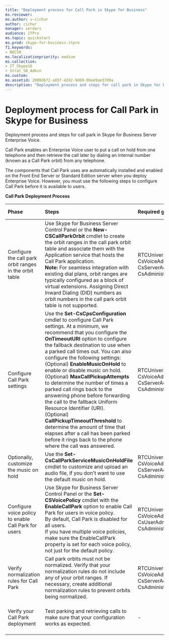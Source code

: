 ```yaml
---
title: "Deployment process for Call Park in Skype for Business"
ms.reviewer: 
ms.author: v-cichur
author: cichur
manager: serdars
audience: ITPro
ms.topic: quickstart
ms.prod: skype-for-business-itpro
f1.keywords:
- NOCSH
ms.localizationpriority: medium
ms.collection: 
- IT_Skype16
- Strat_SB_Admin
ms.custom: 
ms.assetid: 2000d672-a85f-4262-9d69-0bee9ae3709a
description: "Deployment process and steps for call park in Skype for Business Server Enterprise Voice."
---
```


# Deployment process for Call Park in Skype for Business
 
Deployment process and steps for call park in Skype for Business Server Enterprise Voice.
  
Call Park enables an Enterprise Voice user to put a call on hold from one telephone and then retrieve the call later by dialing an internal number (known as a Call Park orbit) from any telephone.
  
The components that Call Park uses are automatically installed and enabled on the Front End Server or Standard Edition server when you deploy Enterprise Voice. However, you must use the following steps to configure Call Park before it is available to users. 
  
**Call Park Deployment Process**

|**Phase**|**Steps**|**Required groups and roles**|**Deployment documentation**|
|:-----|:-----|:-----|:-----|
|Configure the call park orbit ranges in the orbit table  <br/> |Use Skype for Business Server Control Panel or the **New-CSCallParkOrbit** cmdlet to create the orbit ranges in the call park orbit table and associate them with the Application service that hosts the Call Park application. <br/> **Note:** For seamless integration with existing dial plans, orbit ranges are typically configured as a block of virtual extensions. Assigning Direct Inward Dialing (DID) numbers as orbit numbers in the call park orbit table is not supported. <br/> |RTCUniversalServerAdmins  <br/> CsVoiceAdministrator  <br/> CsServerAdministrator  <br/> CsAdministrator  <br/> |[Create or modify a Call Park orbit range in Skype for Business](create-or-modify-a-call-park-orbit-range.md) <br/> |
|Configure Call Park settings  <br/> | Use the **Set-CsCpsConfiguration** cmdlet to configure Call Park settings. At a minimum, we recommend that you configure the **OnTimeoutURI** option to configure the fallback destination to use when a parked call times out. You can also configure the following settings: <br/>  (Optional) **EnableMusicOnHold** to enable or disable music on hold. <br/>  (Optional) **MaxCallPickupAttempts** to determine the number of times a parked call rings back to the answering phone before forwarding the call to the fallback Uniform Resource Identifier (URI). <br/>  (Optional) **CallPickupTimeoutThreshold** to determine the amount of time that elapses after a call has been parked before it rings back to the phone where the call was answered. <br/> |RTCUniversalServerAdmins  <br/> CsVoiceAdministrator  <br/> CsServerAdministrator  <br/> CsAdministrator  <br/> |[Configure Call Park settings in Skype for Business](configure-call-park-settings.md) <br/> |
|Optionally, customize the music on hold  <br/> |Use the **Set-CsCallParkServiceMusicOnHoldFile** cmdlet to customize and upload an audio file, if you don't want to use the default music on hold. <br/> |RTCUniversalServerAdmins  <br/> CsVoiceAdministrator  <br/> CsServerAdministrator  <br/> CsAdministrator  <br/> |[Customize Call Park music on hold inSkype for Business](customize-call-park-music-on-hold.md) <br/> |
|Configure voice policy to enable Call Park for users  <br/> |Use Skype for Business Server Control Panel or the **Set-CSVoicePolicy** cmdlet with the **EnableCallPark** option to enable Call Park for users in voice policy. <br/> By default, Call Park is disabled for all users.  <br/> If you have multiple voice policies, make sure the EnableCallPark property is set for each voice policy, not just for the default policy.  <br/> |RTCUniversalServerAdmins  <br/> CsVoiceAdministrator  <br/> CsUserAdministrator  <br/> CsAdministrator  <br/> |[Enable Call Park for users in Skype for Business](enable-call-park-for-users.md) <br/> |
|Verify normalization rules for Call Park  <br/> |Call park orbits must not be normalized. Verify that your normalization rules do not include any of your orbit ranges. If necessary, create additional normalization rules to prevent orbits being normalized.  <br/> |RTCUniversalServerAdmins  <br/> CsVoiceAdministrator  <br/> CsServerAdministrator  <br/> CsAdministrator  <br/> |[Verify normalization rules for Call Park in Skype for Business](verify-normalization-rules-for-call-park.md) <br/> |
|Verify your Call Park deployment  <br/> |Test parking and retrieving calls to make sure that your configuration works as expected.  <br/> |-  <br/> |[(Optional) Verify Call Park deployment in Skype for Business](optional-verify-call-park-deployment.md) <br/> |
   

